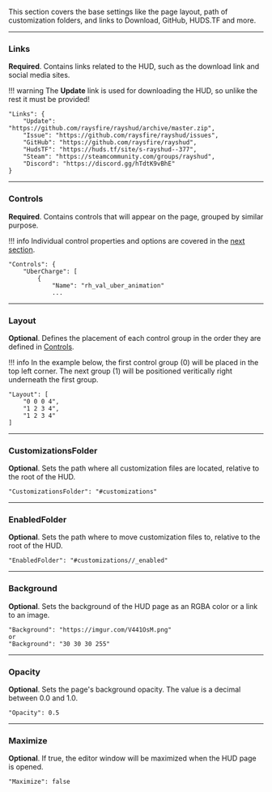 This section covers the base settings like the page layout, path of customization folders, and links to Download, GitHub, HUDS.TF and more.

---

### Links

**Required**. Contains links related to the HUD, such as the download link and social media sites.

!!! warning
    The **Update** link is used for downloading the HUD, so unlike the rest it must be provided!

```
"Links": {
	"Update": "https://github.com/raysfire/rayshud/archive/master.zip",
	"Issue": "https://github.com/raysfire/rayshud/issues",
	"GitHub": "https://github.com/raysfire/rayshud",
	"HudsTF": "https://huds.tf/site/s-rayshud--377",
	"Steam": "https://steamcommunity.com/groups/rayshud",
	"Discord": "https://discord.gg/hTdtK9vBhE"
}
```

---

### Controls

**Required**. Contains controls that will appear on the page, grouped by similar purpose.

!!! info
    Individual control properties and options are covered in the [next section][docs-controls].

```
"Controls": {
	"UberCharge": [
		{
			"Name": "rh_val_uber_animation"
			...
```

---

### Layout

**Optional**. Defines the placement of each control group in the order they are defined in [Controls](https://www.editor.criticalflaw.ca/json/base/#controls).

!!! info
    In the example below, the first control group (0) will be placed in the top left corner. The next group (1) will be positioned veritically right underneath the first group.

```
"Layout": [
	"0 0 0 4",
	"1 2 3 4",
	"1 2 3 4"
]
```

---

### CustomizationsFolder

**Optional**. Sets the path where all customization files are located, relative to the root of the HUD.

```
"CustomizationsFolder": "#customizations"
```

---

### EnabledFolder

**Optional**. Sets the path where to move customization files to, relative to the root of the HUD.

```
"EnabledFolder": "#customizations//_enabled"
```

---

### Background

**Optional**. Sets the background of the HUD page as an RGBA color or a link to an image.

```
"Background": "https://imgur.com/V441OsM.png"
or
"Background": "30 30 30 255"
```

---

### Opacity

**Optional**. Sets the page's background opacity. The value is a decimal between 0.0 and 1.0.

```
"Opacity": 0.5
```

---

### Maximize

**Optional**. If true, the editor window will be maximized when the HUD page is opened.

```
"Maximize": false
```

<!-- MARKDOWN LINKS -->
[json-budhud]: https://raw.githubusercontent.com/CriticalFlaw/TF2HUD.Editor/master/src/TF2HUD.Editor/JSON/budhud.json
[json-flawhud]: https://raw.githubusercontent.com/CriticalFlaw/TF2HUD.Editor/master/src/TF2HUD.Editor/JSON/flawhud.json
[json-rayshud]: https://raw.githubusercontent.com/CriticalFlaw/TF2HUD.Editor/master/src/TF2HUD.Editor/JSON/rayshud.json
[json-sample]: https://raw.githubusercontent.com/CriticalFlaw/TF2HUD.Editor/master/docs/resources/sample.json
[docs-controls]: https://www.editor.criticalflaw.ca/json/controls/
[docs-files]: https://www.editor.criticalflaw.ca/json/files/
[docs-special]: https://www.editor.criticalflaw.ca/json/special/